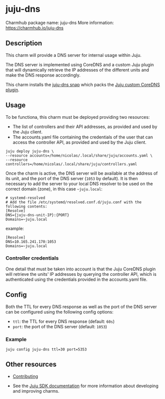
# juju-dns

Charmhub package name: juju-dns
More information: https://charmhub.io/juju-dns

## Description

This charm will provide a DNS server for internal usage within Juju.

The DNS server is implemented using CoreDNS and a custom Juju plugin that will
dynamically retrieve the IP addresses of the different units and make the DNS
response accordingly.

This charm installs the [juju-dns snap](https://github.com/nvinuesa/juju-dns-snap)
which packs the [Juju custom CoreDNS plugin](https://github.com/nvinuesa/juju-coredns-plugin).

## Usage

To be functiona, this charm must be deployed providing two resources:
- The list of controllers and their API addresses, as provided and used by the
Juju client.
- The accounts.yaml file containing the credentials of the user that can access
the controller API, as provided and used by the Juju client.

```
juju deploy juju-dns \
--resource accounts=/home/nicolas/.local/share/juju/accounts.yaml \
--resource controllers=/home/nicolas/.local/share/juju/controllers.yaml
```

Once the charm is active, the DNS server will be available at the address of its
unit, and the port of the DNS server (`1053` by default).
It is then necessary to add the server to your local DNS resolver to be used
on the correct domain (zone), in this case `~juju.local`:

```
# systemd-resolved
# Add the file /etc/systemd/resolved.conf.d/juju.conf with the following contents:
[Resolve]
DNS={juju-dns-unit-IP}:{PORT}
Domains=~juju.local
```
example:
```
[Resolve]
DNS=10.165.241.170:1053
Domains=~juju.local
```

### Controller credentials

One detail that must be taken into account is that the Juju CoreDNS plugin will
retrieve the units' IP addresses by querying the controller API, which is
authenticated using the credentials provided in the accounts.yaml file.

## Config

Both the TTL for every DNS response as well as the port of the DNS server can
be configured using the following config options:

- `ttl`: the TTL for every DNS response (default: `60s`)
- `port`: the port of the DNS server (default: `1053`)

### Example

```
juju config juju-dns ttl=30 port=5353
```

## Other resources

<!-- If your charm is documented somewhere else other than Charmhub, provide a link separately. -->


- [Contributing](CONTRIBUTING.md) <!-- or link to other contribution documentation -->

- See the [Juju SDK documentation](https://juju.is/docs/sdk) for more information about developing and improving charms.
